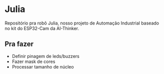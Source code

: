 # Julia

Repositório pra robô Julia, nosso projeto de Automação Industrial
baseado no kit do ESP32-Cam da AI-Thinker.

## Pra fazer

- Definir pinagem de leds/buzzers
- Fazer mask de cores
- Processar tamanho de núcleo